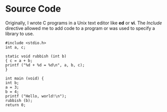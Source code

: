 # Source Code

Originally, I wrote C programs in a Unix text editor like **ed** or **vi**. The _Include_ directive allowed me to add code to a program or was used to specify a library to use.

```
#include <stdio.h> 
int a, c; 

static void rubbish (int b) 
{ c = a + b; 
printf ("%d + %d = %d\n", a, b, c); 
} 

int main (void) { 
int b; 
a = 3; 
b = 4; 
printf ("Hello, world!\n"); 
rubbish (b); 
return 0;
```

